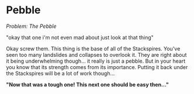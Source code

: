# Pebble

_Problem: The Pebble_

"okay that one i'm not even mad about just look at that thing"

Okay screw them. This thing is the base of all of the Stackspires. You've seen too many landslides and collapses to overlook it. They are right about it being underwhelming though... it really is just a pebble. But in your heart you know that its strength comes from its importance. Putting it back under the Stackspires will be a lot of work though...

**"Now that was a tough one! This next one should be easy then..."**
